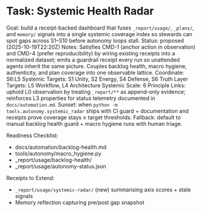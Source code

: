 # Task: Systemic Health Radar
Goal: build a receipt-backed dashboard that fuses `_report/usage/`, `_plans/`, and `memory/` signals into a single systemic coverage index so stewards can spot gaps across S1–S10 before autonomy loops stall.
Status: proposed (2025-10-19T22:20Z)
Notes: Satisfies CMD-1 (anchor action in observation) and CMD-4 (prefer reproducibility) by wiring existing receipts into a normalized dataset; emits a guardrail receipt every run so unattended agents inherit the same picture. Couples backlog health, macro hygiene, authenticity, and plan coverage into one observable lattice.
Coordinate: S6:L5
Systemic Targets: S1 Unity, S2 Energy, S4 Defense, S6 Truth
Layer Targets: L5 Workflow, L4 Architecture
Systemic Scale: 6
Principle Links: uphold L0 observation by treating `_report/**` as append-only evidence; reinforces L3 properties for status telemetry documented in `docs/automation.md`.
Sunset: when `python -m tools.autonomy.systemic_radar` ships with CI guard + documentation and receipts prove coverage stays ≥ target thresholds.
Fallback: default to manual backlog health guard + macro hygiene runs with human triage.

Readiness Checklist:
- docs/automation/backlog-health.md
- tools/autonomy/macro_hygiene.py
- _report/usage/backlog-health/
- _report/usage/autonomy-status.json

Receipts to Extend:
- `_report/usage/systemic-radar/` (new) summarising axis scores + stale signals
- Memory reflection capturing pre/post gap snapshot

